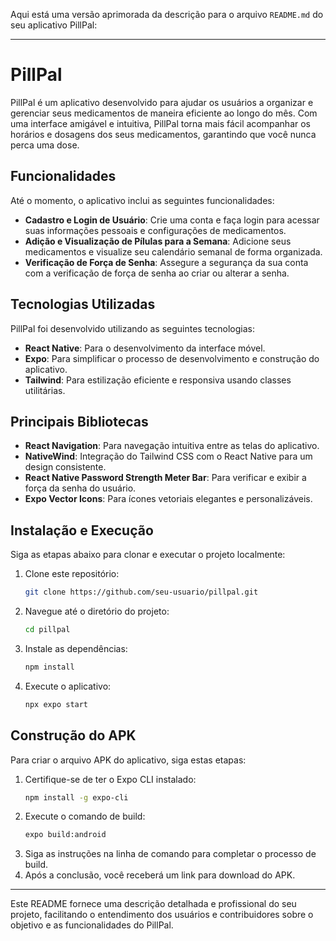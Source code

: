 Aqui está uma versão aprimorada da descrição para o arquivo `README.md` do seu aplicativo PillPal:

---

# PillPal

PillPal é um aplicativo desenvolvido para ajudar os usuários a organizar e gerenciar seus medicamentos de maneira eficiente ao longo do mês. Com uma interface amigável e intuitiva, PillPal torna mais fácil acompanhar os horários e dosagens dos seus medicamentos, garantindo que você nunca perca uma dose.

## Funcionalidades

Até o momento, o aplicativo inclui as seguintes funcionalidades:

- **Cadastro e Login de Usuário**: Crie uma conta e faça login para acessar suas informações pessoais e configurações de medicamentos.
- **Adição e Visualização de Pílulas para a Semana**: Adicione seus medicamentos e visualize seu calendário semanal de forma organizada.
- **Verificação de Força de Senha**: Assegure a segurança da sua conta com a verificação de força de senha ao criar ou alterar a senha.

## Tecnologias Utilizadas

PillPal foi desenvolvido utilizando as seguintes tecnologias:

- **React Native**: Para o desenvolvimento da interface móvel.
- **Expo**: Para simplificar o processo de desenvolvimento e construção do aplicativo.
- **Tailwind**: Para estilização eficiente e responsiva usando classes utilitárias.

## Principais Bibliotecas

- **React Navigation**: Para navegação intuitiva entre as telas do aplicativo.
- **NativeWind**: Integração do Tailwind CSS com o React Native para um design consistente.
- **React Native Password Strength Meter Bar**: Para verificar e exibir a força da senha do usuário.
- **Expo Vector Icons**: Para ícones vetoriais elegantes e personalizáveis.

## Instalação e Execução

Siga as etapas abaixo para clonar e executar o projeto localmente:

1. Clone este repositório:
   ```sh
   git clone https://github.com/seu-usuario/pillpal.git
   ```
2. Navegue até o diretório do projeto:
   ```sh
   cd pillpal
   ```
3. Instale as dependências:
   ```sh
   npm install
   ```
4. Execute o aplicativo:
   ```sh
   npx expo start
   ```

## Construção do APK

Para criar o arquivo APK do aplicativo, siga estas etapas:

1. Certifique-se de ter o Expo CLI instalado:
   ```sh
   npm install -g expo-cli
   ```
2. Execute o comando de build:
   ```sh
   expo build:android
   ```
3. Siga as instruções na linha de comando para completar o processo de build.
4. Após a conclusão, você receberá um link para download do APK.

---

Este README fornece uma descrição detalhada e profissional do seu projeto, facilitando o entendimento dos usuários e contribuidores sobre o objetivo e as funcionalidades do PillPal.
